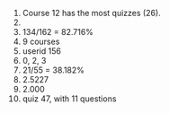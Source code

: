 1. Course 12 has the most quizzes (26).
2. 
3. 134/162 = 82.716%
4. 9 courses
5. userid 156
6. 0, 2, 3
7. 21/55 = 38.182%
8. 2.5227
9. 2.000
10. quiz 47, with 11 questions

